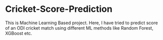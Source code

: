 # Cricket-Score-Prediction
This is Machine Learning Based project. Here, I have tried to predict score of an ODI cricket match using different ML methods like Random Forest, XGBoost etc.
